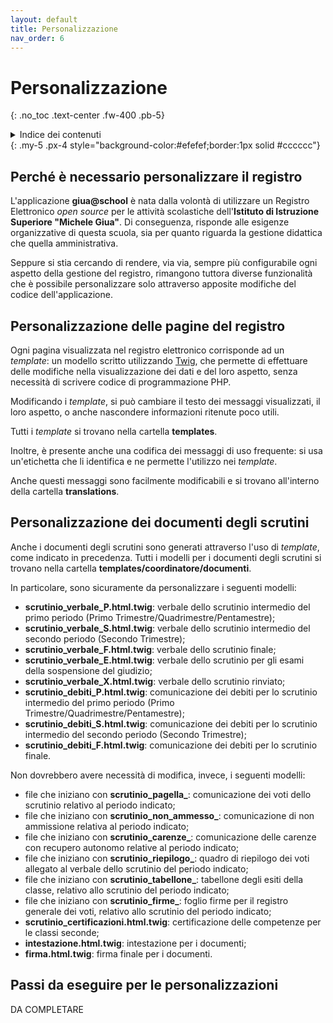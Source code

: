 ```yaml
---
layout: default
title: Personalizzazione
nav_order: 6
---
```


# Personalizzazione
{: .no_toc .text-center .fw-400 .pb-5}

<details markdown="block">
  <summary>Indice dei contenuti</summary>
  {: .text-delta .text-center}
1. TOC
{:toc}
</details>
{: .my-5 .px-4 style="background-color:#efefef;border:1px solid #cccccc"}

## Perché è necessario personalizzare il registro

L'applicazione **giua@school** è nata dalla volontà di utilizzare un Registro Elettronico _open source_
per le attività scolastiche dell'**Istituto di Istruzione Superiore "Michele Giua"**.
Di conseguenza, risponde alle esigenze organizzative di questa scuola, sia per quanto
riguarda la gestione didattica che quella amministrativa.

Seppure si stia cercando di rendere,
via via, sempre più configurabile ogni aspetto della gestione del registro, rimangono
tuttora diverse funzionalità che è possibile personalizzare solo attraverso apposite
modifiche del codice dell'applicazione.


## Personalizzazione delle pagine del registro

Ogni pagina visualizzata nel registro elettronico corrisponde ad un _template_: un modello
scritto utilizzando [Twig](https://twig.symfony.com/), che permette di effettuare delle
modifiche nella visualizzazione dei dati e del loro aspetto, senza necessità di
scrivere codice di programmazione PHP.

Modificando i _template_, si può cambiare il testo dei messaggi visualizzati, il loro aspetto,
o anche nascondere informazioni ritenute poco utili.

Tutti i _template_ si trovano nella cartella **templates**.

Inoltre, è presente anche una codifica dei messaggi di uso frequente:
si usa un'etichetta che li identifica e ne permette l'utilizzo nei _template_.

Anche questi messaggi sono facilmente modificabili e si trovano all'interno della
cartella **translations**.


## Personalizzazione dei documenti degli scrutini

Anche i documenti degli scrutini sono generati attraverso l'uso di _template_, come indicato
in precedenza.
Tutti i modelli per i documenti degli scrutini si trovano nella cartella **templates/coordinatore/documenti**.

In particolare, sono sicuramente da personalizzare i seguenti modelli:
  - **scrutinio_verbale_P.html.twig**: verbale dello scrutinio intermedio del primo periodo (Primo Trimestre/Quadrimestre/Pentamestre);
  - **scrutinio_verbale_S.html.twig**: verbale dello scrutinio intermedio del secondo periodo (Secondo Trimestre);
  - **scrutinio_verbale_F.html.twig**: verbale dello scrutinio finale;
  - **scrutinio_verbale_E.html.twig**: verbale dello scrutinio per gli esami della sospensione del giudizio;
  - **scrutinio_verbale_X.html.twig**: verbale dello scrutinio rinviato;
  - **scrutinio_debiti_P.html.twig**: comunicazione dei debiti per lo scrutinio intermedio del primo periodo (Primo Trimestre/Quadrimestre/Pentamestre);
  - **scrutinio_debiti_S.html.twig**: comunicazione dei debiti per lo scrutinio intermedio del secondo periodo (Secondo Trimestre);
  - **scrutinio_debiti_F.html.twig**: comunicazione dei debiti per lo scrutinio finale.

Non dovrebbero avere necessità di modifica, invece, i seguenti modelli:
  - file che iniziano con **scrutinio_pagella_**: comunicazione dei voti dello scrutinio relativo al periodo indicato;
  - file che iniziano con **scrutinio_non_ammesso_**: comunicazione di non ammissione relativa al periodo indicato;
  - file che iniziano con **scrutinio_carenze_**: comunicazione delle carenze con recupero autonomo relative al periodo indicato;
  - file che iniziano con **scrutinio_riepilogo_**: quadro di riepilogo dei voti allegato al verbale dello scrutinio del periodo indicato;
  - file che iniziano con **scrutinio_tabellone_**: tabellone degli esiti della classe, relativo allo scrutinio del periodo indicato;
  - file che iniziano con **scrutinio_firme_**: foglio firme per il registro generale dei voti, relativo allo scrutinio del periodo indicato;
  - **scrutinio_certificazioni.html.twig**: certificazione delle competenze per le classi seconde;
  - **intestazione.html.twig**: intestazione per i documenti;
  - **firma.html.twig**: firma finale per i documenti.







## Passi da eseguire per le personalizzazioni
DA COMPLETARE
